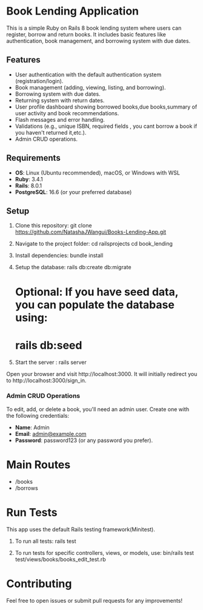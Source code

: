 # Book Lending Application

This is a simple Ruby on Rails 8 book lending system where users can register, borrow and return books. It includes basic features like authentication, book management, and borrowing system with due dates.

## Features

- User authentication with the default authentication system (registration/login).
- Book management (adding, viewing, listing, and borrowing).
- Borrowing system with due dates.
- Returning system with return dates.
- User profile dashboard showing borrowed books,due books,summary of user activity and book recommendations.
- Flash messages and error handling.
- Validations (e.g., unique ISBN, required fields , you cant borrow a book if you haven't returned it,etc.).
- Admin CRUD operations.

## Requirements

- **OS**: Linux (Ubuntu recommended), macOS, or Windows with WSL
- **Ruby**: 3.4.1
- **Rails**: 8.0.1
- **PostgreSQL**: 16.6 (or your preferred database)

## Setup

1. Clone this repository:
    git clone https://github.com/NatashaJWangui/Books-Lending-App.git

2. Navigate to the project folder:
    cd railsprojects
    cd book_lending

3. Install dependencies:
    bundle install

4. Setup the database:
    rails db:create db:migrate

    # Optional: If you have seed data, you can populate the database using:
    # rails db:seed

5. Start the server :
    rails server

Open your browser and visit http://localhost:3000. It will initially redirect you to http://localhost:3000/sign_in.

### Admin CRUD Operations

To edit, add, or delete a book, you'll need an admin user. Create one with the following credentials:

- **Name**: Admin
- **Email**: admin@example.com
- **Password**: password123 (or any password you prefer).
    
# Main Routes

   * /books
   * /borrows

# Run Tests

This app uses the default Rails testing framework(Minitest).
1. To run all tests:
    rails test

2. To run tests for specific controllers, views, or models, use:
    bin/rails test test/views/books/books_edit_test.rb

# Contributing

Feel free to open issues or submit pull requests for any improvements!
